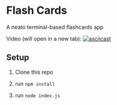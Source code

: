 # Flash Cards

A neato terminal-based flashcards app

Video (will open in a new tab):
[![asciicast](https://asciinema.org/a/SN3GDvdwXK9voNUpA6Bdds2rw.svg)](https://asciinema.org/a/SN3GDvdwXK9voNUpA6Bdds2rw)

## Setup

1. Clone this repo

1. run `npm install`

1. run `node index.js`
